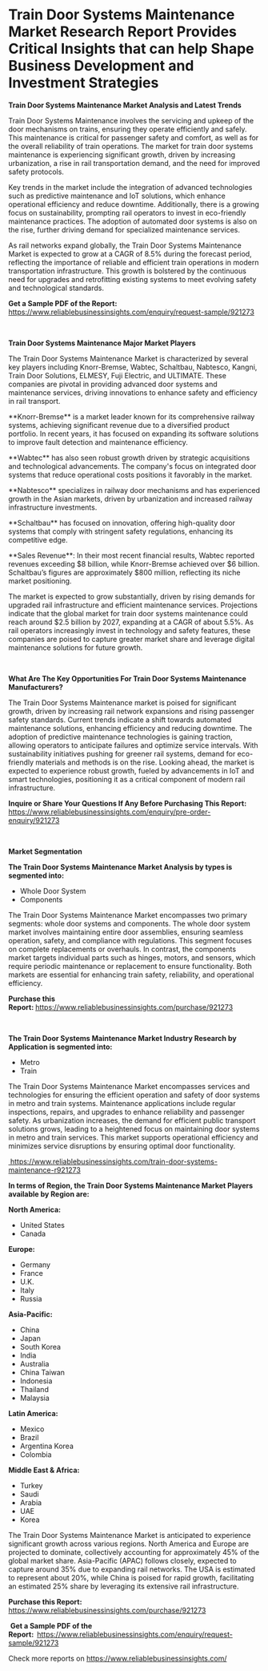 <p><h1>Train Door Systems Maintenance Market Research Report Provides Critical Insights that can help Shape Business Development and Investment Strategies</h1></p><p><strong>Train Door Systems Maintenance Market Analysis and Latest Trends</strong></p>
<p><p>Train Door Systems Maintenance involves the servicing and upkeep of the door mechanisms on trains, ensuring they operate efficiently and safely. This maintenance is critical for passenger safety and comfort, as well as for the overall reliability of train operations. The market for train door systems maintenance is experiencing significant growth, driven by increasing urbanization, a rise in rail transportation demand, and the need for improved safety protocols.</p><p>Key trends in the market include the integration of advanced technologies such as predictive maintenance and IoT solutions, which enhance operational efficiency and reduce downtime. Additionally, there is a growing focus on sustainability, prompting rail operators to invest in eco-friendly maintenance practices. The adoption of automated door systems is also on the rise, further driving demand for specialized maintenance services.</p><p>As rail networks expand globally, the Train Door Systems Maintenance Market is expected to grow at a CAGR of 8.5% during the forecast period, reflecting the importance of reliable and efficient train operations in modern transportation infrastructure. This growth is bolstered by the continuous need for upgrades and retrofitting existing systems to meet evolving safety and technological standards.</p></p>
<p><strong>Get a Sample PDF of the Report:&nbsp;</strong> <a href="https://www.reliablebusinessinsights.com/enquiry/request-sample/921273?utm_campaign=2287&utm_medium=2&utm_source=Github&utm_content=ia&utm_term=07032025&utm_id=train-door-systems-maintenance">https://www.reliablebusinessinsights.com/enquiry/request-sample/921273</a></p>
<p>&nbsp;</p>
<p><strong>Train Door Systems Maintenance Major Market Players</strong></p>
<p><p>The Train Door Systems Maintenance Market is characterized by several key players including Knorr-Bremse, Wabtec, Schaltbau, Nabtesco, Kangni, Train Door Solutions, ELMESY, Fuji Electric, and ULTIMATE. These companies are pivotal in providing advanced door systems and maintenance services, driving innovations to enhance safety and efficiency in rail transport.</p><p>**Knorr-Bremse** is a market leader known for its comprehensive railway systems, achieving significant revenue due to a diversified product portfolio. In recent years, it has focused on expanding its software solutions to improve fault detection and maintenance efficiency. </p><p>**Wabtec** has also seen robust growth driven by strategic acquisitions and technological advancements. The company's focus on integrated door systems that reduce operational costs positions it favorably in the market.</p><p>**Nabtesco** specializes in railway door mechanisms and has experienced growth in the Asian markets, driven by urbanization and increased railway infrastructure investments. </p><p>**Schaltbau** has focused on innovation, offering high-quality door systems that comply with stringent safety regulations, enhancing its competitive edge.</p><p>**Sales Revenue**: In their most recent financial results, Wabtec reported revenues exceeding $8 billion, while Knorr-Bremse achieved over $6 billion. Schaltbau’s figures are approximately $800 million, reflecting its niche market positioning.</p><p>The market is expected to grow substantially, driven by rising demands for upgraded rail infrastructure and efficient maintenance services. Projections indicate that the global market for train door systems maintenance could reach around $2.5 billion by 2027, expanding at a CAGR of about 5.5%. As rail operators increasingly invest in technology and safety features, these companies are poised to capture greater market share and leverage digital maintenance solutions for future growth.</p></p>
<p>&nbsp;</p>
<p><strong>What Are The Key Opportunities For Train Door Systems Maintenance Manufacturers?</strong></p>
<p><p>The Train Door Systems Maintenance market is poised for significant growth, driven by increasing rail network expansions and rising passenger safety standards. Current trends indicate a shift towards automated maintenance solutions, enhancing efficiency and reducing downtime. The adoption of predictive maintenance technologies is gaining traction, allowing operators to anticipate failures and optimize service intervals. With sustainability initiatives pushing for greener rail systems, demand for eco-friendly materials and methods is on the rise. Looking ahead, the market is expected to experience robust growth, fueled by advancements in IoT and smart technologies, positioning it as a critical component of modern rail infrastructure.</p></p>
<p><strong>Inquire or Share Your Questions If Any Before Purchasing This Report:</strong> <a href="https://www.reliablebusinessinsights.com/enquiry/pre-order-enquiry/921273?utm_campaign=2287&utm_medium=2&utm_source=Github&utm_content=ia&utm_term=07032025&utm_id=train-door-systems-maintenance">https://www.reliablebusinessinsights.com/enquiry/pre-order-enquiry/921273</a></p>
<p>&nbsp;</p>
<p><strong>Market Segmentation</strong></p>
<p><strong>The Train Door Systems Maintenance Market Analysis by types is segmented into:</strong></p>
<p><ul><li>Whole Door System</li><li>Components</li></ul></p>
<p><p>The Train Door Systems Maintenance Market encompasses two primary segments: whole door systems and components. The whole door system market involves maintaining entire door assemblies, ensuring seamless operation, safety, and compliance with regulations. This segment focuses on complete replacements or overhauls. In contrast, the components market targets individual parts such as hinges, motors, and sensors, which require periodic maintenance or replacement to ensure functionality. Both markets are essential for enhancing train safety, reliability, and operational efficiency.</p></p>
<p><strong>Purchase this Report:&nbsp;</strong><a href="https://www.reliablebusinessinsights.com/purchase/921273?utm_campaign=2287&utm_medium=2&utm_source=Github&utm_content=ia&utm_term=07032025&utm_id=train-door-systems-maintenance">https://www.reliablebusinessinsights.com/purchase/921273</a></p>
<p>&nbsp;</p>
<p><strong>The Train Door Systems Maintenance Market Industry Research by Application is segmented into:</strong></p>
<p><ul><li>Metro</li><li>Train</li></ul></p>
<p><p>The Train Door Systems Maintenance Market encompasses services and technologies for ensuring the efficient operation and safety of door systems in metro and train systems. Maintenance applications include regular inspections, repairs, and upgrades to enhance reliability and passenger safety. As urbanization increases, the demand for efficient public transport solutions grows, leading to a heightened focus on maintaining door systems in metro and train services. This market supports operational efficiency and minimizes service disruptions by ensuring optimal door functionality.</p></p>
<p><a href="https://www.reliablebusinessinsights.com/train-door-systems-maintenance-r921273?utm_campaign=2287&utm_medium=2&utm_source=Github&utm_content=ia&utm_term=07032025&utm_id=train-door-systems-maintenance">&nbsp;https://www.reliablebusinessinsights.com/train-door-systems-maintenance-r921273</a></p>
<p><strong>In terms of Region, the Train Door Systems Maintenance Market Players available by Region are:</strong></p>
<p>
    <p> <strong> North America: </strong>
        <ul>
            <li>United States</li>
            <li>Canada</li>
        </ul>
        </p> 
    <p> <strong> Europe: </strong>
        <ul>
            <li>Germany</li>
            <li>France</li>
            <li>U.K.</li>
            <li>Italy</li>
            <li>Russia</li>
        </ul>
        </p> 
    <p> <strong> Asia-Pacific: </strong>
        <ul>
            <li>China</li>
            <li>Japan</li>
            <li>South Korea</li>
            <li>India</li>
            <li>Australia</li>
            <li>China Taiwan</li>
            <li>Indonesia</li>
            <li>Thailand</li>
            <li>Malaysia</li>
        </ul>
        </p> 
    <p> <strong> Latin America: </strong>
        <ul>
            <li>Mexico</li>
            <li>Brazil</li>
            <li>Argentina Korea</li>
            <li>Colombia</li>
        </ul>
        </p> 
    <p> <strong> Middle East & Africa: </strong>
        <ul>
            <li>Turkey</li>
            <li>Saudi</li>
            <li>Arabia</li>
            <li>UAE</li>
            <li>Korea</li>
        </ul>
    </p>
    </p>
<p><p>The Train Door Systems Maintenance Market is anticipated to experience significant growth across various regions. North America and Europe are projected to dominate, collectively accounting for approximately 45% of the global market share. Asia-Pacific (APAC) follows closely, expected to capture around 35% due to expanding rail networks. The USA is estimated to represent about 20%, while China is poised for rapid growth, facilitating an estimated 25% share by leveraging its extensive rail infrastructure.</p></p>
<p><strong>Purchase this Report: </strong><a href="https://www.reliablebusinessinsights.com/purchase/921273?utm_campaign=2287&utm_medium=2&utm_source=Github&utm_content=ia&utm_term=07032025&utm_id=train-door-systems-maintenance">https://www.reliablebusinessinsights.com/purchase/921273</a></p>
<p>&nbsp;<strong>Get a Sample PDF of the Report:&nbsp;&nbsp;</strong><a href="https://www.reliablebusinessinsights.com/enquiry/request-sample/921273?utm_campaign=2287&utm_medium=2&utm_source=Github&utm_content=ia&utm_term=07032025&utm_id=train-door-systems-maintenance">https://www.reliablebusinessinsights.com/enquiry/request-sample/921273</a></p>
<p><strong></strong></p>
<p>Check more reports on <a href="https://www.reliablebusinessinsights.com/?utm_campaign=2287&utm_medium=2&utm_source=Github&utm_content=ia&utm_term=07032025&utm_id=train-door-systems-maintenance">https://www.reliablebusinessinsights.com/</a></p>